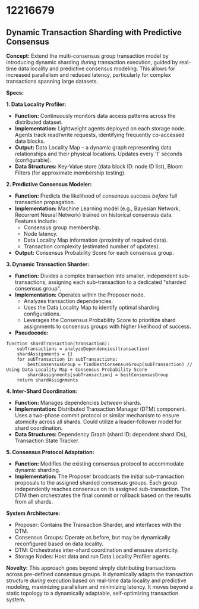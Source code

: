 # 12216679

## Dynamic Transaction Sharding with Predictive Consensus

**Concept:** Extend the multi-consensus group transaction model by introducing dynamic sharding *during* transaction execution, guided by real-time data locality and predictive consensus modeling. This allows for increased parallelism and reduced latency, particularly for complex transactions spanning large datasets.

**Specs:**

**1. Data Locality Profiler:**

*   **Function:** Continuously monitors data access patterns across the distributed dataset.
*   **Implementation:** Lightweight agents deployed on each storage node. Agents track read/write requests, identifying frequently co-accessed data blocks.
*   **Output:** Data Locality Map – a dynamic graph representing data relationships and their physical locations. Updates every 't' seconds (configurable).
*   **Data Structures:** Key-Value store (data block ID: node ID list), Bloom Filters (for approximate membership testing).

**2. Predictive Consensus Modeler:**

*   **Function:** Predicts the likelihood of consensus success *before* full transaction propagation.
*   **Implementation:** Machine Learning model (e.g., Bayesian Network, Recurrent Neural Network) trained on historical consensus data. Features include:
    *   Consensus group membership.
    *   Node latency.
    *   Data Locality Map information (proximity of required data).
    *   Transaction complexity (estimated number of updates).
*   **Output:** Consensus Probability Score for each consensus group.

**3. Dynamic Transaction Sharder:**

*   **Function:** Divides a complex transaction into smaller, independent sub-transactions, assigning each sub-transaction to a dedicated "sharded consensus group".
*   **Implementation:** Operates within the Proposer node.
    *   Analyzes transaction dependencies.
    *   Uses the Data Locality Map to identify optimal sharding configurations.
    *   Leverages the Consensus Probability Score to prioritize shard assignments to consensus groups with higher likelihood of success.
*   **Pseudocode:**

```
function shardTransaction(transaction):
    subTransactions = analyzeDependencies(transaction)
    shardAssignments = {}
    for subTransaction in subTransactions:
        bestConsensusGroup = findBestConsensusGroup(subTransaction) // Using Data Locality Map + Consensus Probability Score
        shardAssignments[subTransaction] = bestConsensusGroup
    return shardAssignments
```

**4. Inter-Shard Coordination:**

*   **Function:** Manages dependencies *between* shards.
*   **Implementation:**  Distributed Transaction Manager (DTM) component. Uses a two-phase commit protocol or similar mechanism to ensure atomicity across all shards.  Could utilize a leader-follower model for shard coordination.
*   **Data Structures:** Dependency Graph (shard ID: dependent shard IDs), Transaction State Tracker.

**5. Consensus Protocol Adaptation:**

*   **Function:** Modifies the existing consensus protocol to accommodate dynamic sharding.
*   **Implementation:**  The Proposer broadcasts the initial sub-transaction proposals to the assigned sharded consensus groups. Each group independently reaches consensus on its assigned sub-transaction. The DTM then orchestrates the final commit or rollback based on the results from all shards.

**System Architecture:**

*   Proposer: Contains the Transaction Sharder, and interfaces with the DTM.
*   Consensus Groups: Operate as before, but may be dynamically reconfigured based on data locality.
*   DTM:  Orchestrates inter-shard coordination and ensures atomicity.
*   Storage Nodes: Host data and run Data Locality Profiler agents.

**Novelty:** This approach goes beyond simply distributing transactions across pre-defined consensus groups. It dynamically adapts the transaction structure *during* execution based on real-time data locality and predictive modeling, maximizing parallelism and minimizing latency. It moves beyond a static topology to a dynamically adaptable, self-optimizing transaction system.